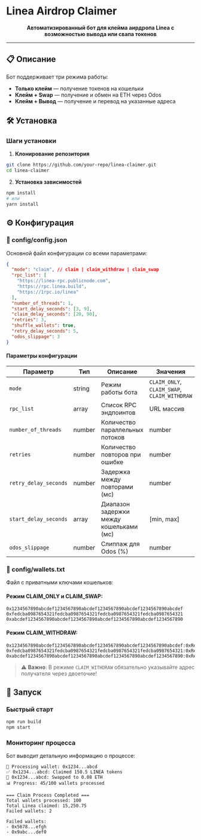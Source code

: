 # Linea Airdrop Claimer

<div align="center">

**Автоматизированный бот для клейма аирдропа Linea с возможностью вывода или свапа токенов**
</div>

---

## 📋 Описание

Бот поддерживает три режима работы:

- **Только клейм** — получение токенов на кошельки
- **Клейм + Swap** — получение и обмен на ETH через Odos
- **Клейм + Вывод** — получение и перевод на указанные адреса

## 🛠 Установка

### Шаги установки

1. **Клонирование репозитория**

```bash
git clone https://github.com/your-repo/linea-claimer.git
cd linea-claimer
```

2. **Установка зависимостей**

```bash
npm install
# или
yarn install
```

## ⚙️ Конфигурация

### 📝 config/config.json

Основной файл конфигурации со всеми параметрами:

```json
{
  "mode": "claim", // claim | claim_withdraw | claim_swap
  "rpc_list": [
    "https://linea-rpc.publicnode.com",
    "https://rpc.linea.build",
    "https://1rpc.io/linea"
  ],
  "number_of_threads": 1,
  "start_delay_seconds": [3, 9],
  "claim_delay_seconds": [20, 90],
  "retries": 3,
  "shuffle_wallets": true,
  "retry_delay_seconds": 5,
  "odos_slippage": 3
}
```

#### Параметры конфигурации

| Параметр              | Тип    | Описание                                | Значения                                     |
| --------------------- | ------ | --------------------------------------- | -------------------------------------------- |
| `mode`                | string | Режим работы бота                       | `CLAIM_ONLY`, `CLAIM_SWAP`, `CLAIM_WITHDRAW` |
| `rpc_list`            | array  | Список RPC эндпоинтов                   | URL массив                                   |
| `number_of_threads`   | number | Количество параллельных потоков         | number                                       |
| `retries`             | number | Количество повторов при ошибке          | number                                       |
| `retry_delay_seconds` | number | Задержка между повторами (мс)           | number                                       |
| `start_delay_seconds` | array  | Диапазон задержки между кошельками (мс) | [min, max]                                   |
| `odos_slippage`       | number | Слиппаж для Odos (%)                    | number                                       |

### 🔑 config/wallets.txt

Файл с приватными ключами кошельков:

#### Режим CLAIM_ONLY и CLAIM_SWAP:

```
0x1234567890abcdef1234567890abcdef1234567890abcdef1234567890abcdef
0xfedcba0987654321fedcba0987654321fedcba0987654321fedcba0987654321
0xabcdef1234567890abcdef1234567890abcdef1234567890abcdef1234567890
```

#### Режим CLAIM_WITHDRAW:

```
0x1234567890abcdef1234567890abcdef1234567890abcdef1234567890abcdef:0xReceiverAddress1
0xfedcba0987654321fedcba0987654321fedcba0987654321fedcba0987654321:0xReceiverAddress2
0xabcdef1234567890abcdef1234567890abcdef1234567890abcdef1234567890:0xReceiverAddress3
```

> ⚠️ **Важно**: В режиме `CLAIM_WITHDRAW` обязательно указывайте адрес получателя через двоеточие!

## 🚀 Запуск

### Быстрый старт

```bash
npm run build
npm start
```

### Мониторинг процесса

Бот выводит детальную информацию о процессе:

```
🔄 Processing wallet: 0x1234...abcd
✅ 0x1234...abcd: Claimed 150.5 LINEA tokens
💱 0x1234...abcd: Swapped to 0.08 ETH
📊 Progress: 45/100 wallets processed

=== Claim Process Completed ===
Total wallets processed: 100
Total Linea claimed: 15,250.75
Failed wallets: 2

Failed wallets:
- 0x5678...efgh
- 0x9abc...def0
```